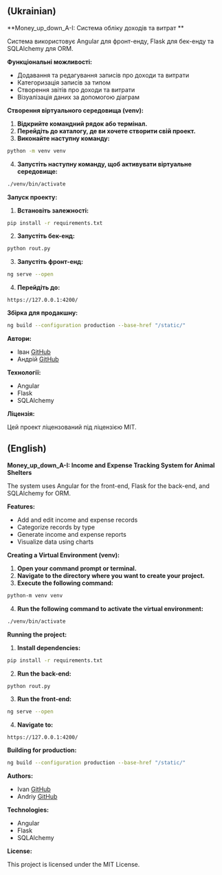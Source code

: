 ## (Ukrainian)

**Money_up_down_A-I: Система обліку доходів та витрат **

Система використовує Angular для фронт-енду, Flask для бек-енду та SQLAlchemy для ORM.

**Функціональні можливості:**

* Додавання та редагування записів про доходи та витрати
* Категоризація записів за типом
* Створення звітів про доходи та витрати
* Візуалізація даних за допомогою діаграм

**Створення віртуального середовища (venv):**

1. **Відкрийте командний рядок або термінал.**
2. **Перейдіть до каталогу, де ви хочете створити свій проект.**
3. **Виконайте наступну команду:**

```bash
python -m venv venv
```

4. **Запустіть наступну команду, щоб активувати віртуальне середовище:**

```bash
./venv/bin/activate
```

**Запуск проекту:**

1. **Встановіть залежності:**

```bash
pip install -r requirements.txt
```

2. **Запустіть бек-енд:**

```bash
python rout.py
```

3. **Запустіть фронт-енд:**

```bash
ng serve --open
```

4. **Перейдіть до:**

```
https://127.0.0.1:4200/
```

**Збірка для продакшну:**

```bash
ng build --configuration production --base-href "/static/"
```

**Автори:**

* Іван [GitHub](https://github.com/uni123234)
* Андрій [GitHub](https://github.com/Vano0928)

**Технології:**

* Angular
* Flask
* SQLAlchemy

**Ліцензія:**

Цей проект ліцензований під ліцензією MIT.


## (English)

**Money_up_down_A-I: Income and Expense Tracking System for Animal Shelters**

The system uses Angular for the front-end, Flask for the back-end, and SQLAlchemy for ORM.

**Features:**

* Add and edit income and expense records
* Categorize records by type
* Generate income and expense reports
* Visualize data using charts

**Creating a Virtual Environment (venv):**

1. **Open your command prompt or terminal.**
2. **Navigate to the directory where you want to create your project.**
3. **Execute the following command:**

```bash
python-m venv venv
```

4. **Run the following command to activate the virtual environment:**

```bash
./venv/bin/activate
```

**Running the project:**

1. **Install dependencies:**

```bash
pip install -r requirements.txt
```

2. **Run the back-end:**

```bash
python rout.py
```

3. **Run the front-end:**

```bash
ng serve --open
```

4. **Navigate to:**

```
https://127.0.0.1:4200/
```

**Building for production:**

```bash
ng build --configuration production --base-href "/static/"
```

**Authors:**

* Ivan [GitHub](https://github.com/uni123234)
* Andriy [GitHub](https://github.com/Vano0928)

**Technologies:**

* Angular
* Flask
* SQLAlchemy

**License:**

This project is licensed under the MIT License.


